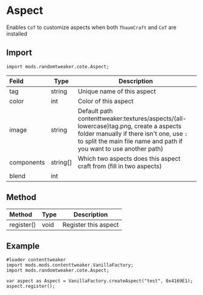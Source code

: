 # Aspect

Enables `CoT` to customize aspects when both `ThaumCraft` and `CoT` are installed

## Import

```zenscript
import mods.randomtweaker.cote.Aspect;
```

| Feild | Type | Description |
| :--- | ---- | --- |
| tag | string | Unique name of this aspect |
| color | int | Color of this aspect |
| image | string | Default path contenttweaker:textures/aspects/(all-lowercase)tag.png, create a aspects folder manually if there isn't one, use `:` to split the main file name and path if you want to use another path) |
| components | string[] | Which two aspects does this aspect craft from (fill in two aspects) |
| blend | int |  |

## Method

| Method | Type | Description |
|:---- |:---- |---- |
| register() | void | Register this aspect |

## Example

```zenscript
#loader contenttweaker
import mods.mods.contenttweaker.VanillaFactory;
import mods.randomtweaker.cote.Aspect;

var aspect as Aspect = VanillaFactory.createAspect("test", 0x4169E1);
aspect.register();

```
